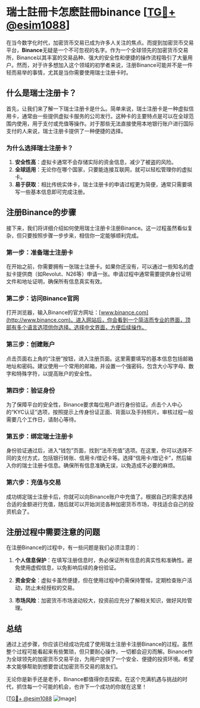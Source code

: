 # 瑞士註冊卡怎麽註冊binance [[TG💪+ @esim1088](https://t.me/s/esim1088)]

在当今数字化时代，加密货币交易已成为许多人关注的焦点。而提到加密货币交易平台，**Binance**无疑是一个不可忽视的名字。作为一个全球领先的加密货币交易所，Binance以其丰富的交易品种、强大的安全性和便捷的操作流程吸引了大量用户。然而，对于许多想加入这个领域的初学者来说，注册Binance可能并不是一件轻而易举的事情，尤其是当你需要使用瑞士注册卡时。

## 什么是瑞士注册卡？

首先，让我们来了解一下瑞士注册卡是什么。简单来说，瑞士注册卡是一种虚拟信用卡，通常由一些提供虚拟卡服务的公司发行。这种卡的主要特点是可以在全球范围内使用，用于支付或充值等操作。对于那些无法直接使用本地银行账户进行国际支付的人来说，瑞士注册卡提供了一种便捷的选择。

### 为什么选择瑞士注册卡？

1. **安全性高**：虚拟卡通常不会存储实际的资金信息，减少了被盗的风险。
2. **全球适用**：无论你在哪个国家，只要能连接互联网，就可以轻松管理你的虚拟卡。
3. **易于获取**：相比传统实体卡，瑞士注册卡的申请过程更为简便，通常只需要填写一些基本信息即可完成注册。

## 注册Binance的步骤

接下来，我们将详细介绍如何使用瑞士注册卡注册Binance。这一过程虽然看似复杂，但只要按照步骤一步步来，相信你一定能够顺利完成。

### 第一步：准备瑞士注册卡

在开始之前，你需要拥有一张瑞士注册卡。如果你还没有，可以通过一些知名的虚拟卡提供商（如Revolut、N26等）申请一张。申请过程中通常需要提供身份证明文件和地址证明，确保所有信息真实有效。

### 第二步：访问Binance官网

打开浏览器，输入Binance的官方网址：[www.binance.com](http://www.binance.com)。进入网站后，你会看到一个简洁而专业的界面，顶部有多个语言选项供你选择。选择中文界面，方便后续操作。

### 第三步：创建账户

点击页面右上角的“注册”按钮，进入注册页面。这里需要填写的基本信息包括邮箱地址和密码。建议使用一个常用的邮箱，并设置一个强密码，包含大小写字母、数字和特殊字符，以提高账户的安全性。

### 第四步：验证身份

为了保障平台的安全性，Binance要求每位用户进行身份验证。点击个人中心的“KYC认证”选项，按照提示上传身份证正面、背面以及手持照片。审核过程一般需要几个工作日，请耐心等待。

### 第五步：绑定瑞士注册卡

身份验证通过后，进入“钱包”页面，找到“法币充值”选项。在这里，你可以选择不同的支付方式，包括银行转账、信用卡/借记卡等。选择“信用卡/借记卡”，然后输入你的瑞士注册卡信息。确保所有信息准确无误，以免造成不必要的麻烦。

### 第六步：充值与交易

成功绑定瑞士注册卡后，你就可以向Binance账户中充值了。根据自己的需求选择合适的金额进行充值，随后就可以开始浏览各种加密货币市场，寻找适合自己的投资机会了。

## 注册过程中需要注意的问题

在注册Binance的过程中，有一些问题是我们必须注意的：

1. **个人信息保护**：在填写注册信息时，务必保证所有信息的真实性和准确性。避免使用虚假信息，以免影响后续的身份验证。
   
2. **资金安全**：虚拟卡虽然便捷，但在使用过程中仍需保持警惕，定期检查账户活动，防止未经授权的交易。

3. **市场风险**：加密货币市场波动较大，投资前应充分了解相关知识，做好风险管理。

## 总结

通过上述步骤，你应该已经成功完成了使用瑞士注册卡注册Binance的过程。虽然整个过程可能看起来有些繁琐，但只要耐心操作，一切都会迎刃而解。Binance作为全球领先的加密货币交易平台，为用户提供了一个安全、便捷的投资环境。希望本文能够帮助到想要尝试加密货币交易的朋友们。

无论你是新手还是老手，Binance都值得你去探索。在这个充满机遇与挑战的时代，抓住每一个可能的机会，也许下一个成功的你就在这里！

[[TG💪+ @esim1088](https://t.me/s/esim1088) ![Image](https://i.postimg.cc/4NQfJmqS/Snipaste-2025-05-13-00-14-12.png)]